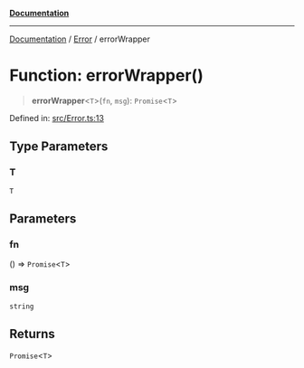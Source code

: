 [**Documentation**](https://raw.githubusercontent.com/Christian-Me/obsidian-front-matter-automate/main/doc/README.md)

***

[Documentation](https://raw.githubusercontent.com/Christian-Me/obsidian-front-matter-automate/main/doc/README.md) / [Error](https://raw.githubusercontent.com/Christian-Me/obsidian-front-matter-automate/main/doc/Error/README.md) / errorWrapper

# Function: errorWrapper()

> **errorWrapper**\<`T`\>(`fn`, `msg`): `Promise`\<`T`\>

Defined in: [src/Error.ts:13](https://github.com/Christian-Me/folder-to-tags-plugin/blob/ea97d76ce7b235ca1e3494401efc98e537acc1fb/src/Error.ts#L13)

## Type Parameters

### T

`T`

## Parameters

### fn

() => `Promise`\<`T`\>

### msg

`string`

## Returns

`Promise`\<`T`\>
